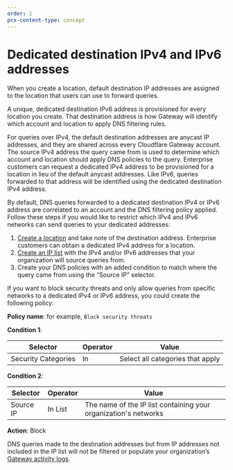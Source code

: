 ```yaml
---
order: 1
pcx-content-type: concept
---
```


# Dedicated destination IPv4 and IPv6 addresses

When you create a location, default destination IP addresses are assigned to the location that users can use to forward queries.

A unique, dedicated destination IPv6 address is provisioned for every location you create. That destination address is how Gateway will identify which account and location to apply DNS filtering rules.

For queries over IPv4, the default destination addresses are anycast IP addresses, and they are shared across every Cloudflare Gateway account. The source IPv4 address the query came from is used to determine which account and location should apply DNS policies to the query. Enterprise customers can request a dedicated IPv4 address to be provisioned for a location in lieu of the default anycast addresses. Like IPv6, queries forwarded to that address will be identified using the dedicated destination IPv4 address.

By default, DNS queries forwarded to a dedicated destination IPv4 or IPv6 address are correlated to an account and the DNS filtering policy applied. Follow these steps if you would like to restrict which IPv4 and IPv6 networks can send queries to your dedicated addresses:

1. [Create a location](/connections/connect-networks/locations/configuring-a-location) and take note of the destination address. Enterprise customers can obtain a dedicated IPv4 address for a location.
1. [Create an IP list](/policies/lists) with the IPv4 and/or IPv6 addresses that your organization will source queries from.
1. Create your DNS policies with an added condition to match where the query came from using the “Source IP” selector.

If you want to block security threats and only allow queries from specific networks to a dedicated IPv4 or IPv6 address, you could create the following policy:

**Policy name**: for example, `Block security threats`

**Condition 1**:

| Selector            | Operator | Value                            |
| ------------------- | -------- | -------------------------------- |
| Security Categories | In       | Select all categories that apply |

**Condition 2**:

| Selector  | Operator | Value                                                           |
| --------- | -------- | --------------------------------------------------------------- |
| Source IP | In List  | The name of the IP list containing your organization's networks |

**Action**: Block

DNS queries made to the destination addresses but from IP addresses not included in the IP list will not be filtered or populate your organization’s [Gateway activity logs](/analytics/logs/activity-log).
